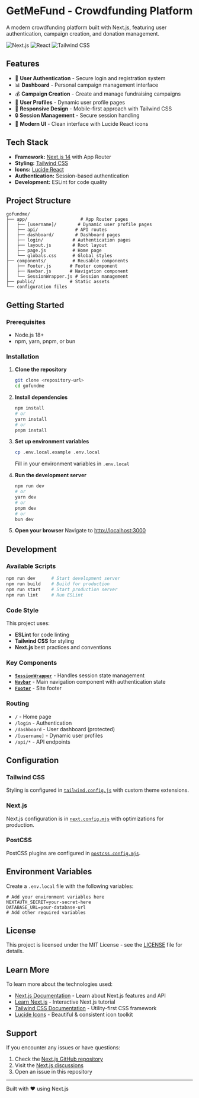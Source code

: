 # GetMeFund - Crowdfunding Platform

A modern crowdfunding platform built with Next.js, featuring user authentication, campaign creation, and donation management.

![Next.js](https://img.shields.io/badge/Next.js-14-black)
![React](https://img.shields.io/badge/React-18-blue)
![Tailwind CSS](https://img.shields.io/badge/Tailwind-CSS-38B2AC)

## Features

- 🔐 **User Authentication** - Secure login and registration system
- 📊 **Dashboard** - Personal campaign management interface
- 💰 **Campaign Creation** - Create and manage fundraising campaigns
- 🎯 **User Profiles** - Dynamic user profile pages
- 📱 **Responsive Design** - Mobile-first approach with Tailwind CSS
- 🔒 **Session Management** - Secure session handling
- 🚀 **Modern UI** - Clean interface with Lucide React icons

## Tech Stack

- **Framework:** [Next.js 14](https://nextjs.org) with App Router
- **Styling:** [Tailwind CSS](https://tailwindcss.com)
- **Icons:** [Lucide React](https://lucide.dev)
- **Authentication:** Session-based authentication
- **Development:** ESLint for code quality

## Project Structure

```
gofundme/
├── app/                    # App Router pages
│   ├── [username]/        # Dynamic user profile pages
│   ├── api/              # API routes
│   ├── dashboard/        # Dashboard pages
│   ├── login/           # Authentication pages
│   ├── layout.js        # Root layout
│   ├── page.js          # Home page
│   └── globals.css      # Global styles
├── components/          # Reusable components
│   ├── Footer.js       # Footer component
│   ├── Navbar.js       # Navigation component
│   └── SessionWrapper.js # Session management
├── public/             # Static assets
└── configuration files
```

## Getting Started

### Prerequisites

- Node.js 18+ 
- npm, yarn, pnpm, or bun

### Installation

1. **Clone the repository**
   ```bash
   git clone <repository-url>
   cd gofundme
   ```

2. **Install dependencies**
   ```bash
   npm install
   # or
   yarn install
   # or
   pnpm install
   ```

3. **Set up environment variables**
   ```bash
   cp .env.local.example .env.local
   ```
   Fill in your environment variables in `.env.local`

4. **Run the development server**
   ```bash
   npm run dev
   # or
   yarn dev
   # or
   pnpm dev
   # or
   bun dev
   ```

5. **Open your browser**
   Navigate to [http://localhost:3000](http://localhost:3000)

## Development

### Available Scripts

```bash
npm run dev      # Start development server
npm run build    # Build for production
npm run start    # Start production server
npm run lint     # Run ESLint
```

### Code Style

This project uses:
- **ESLint** for code linting
- **Tailwind CSS** for styling
- **Next.js** best practices and conventions

### Key Components

- **[`SessionWrapper`](components/SessionWrapper.js)** - Handles session state management
- **[`Navbar`](components/Navbar.js)** - Main navigation component with authentication state
- **[`Footer`](components/Footer.js)** - Site footer

### Routing

- `/` - Home page
- `/login` - Authentication
- `/dashboard` - User dashboard (protected)
- `/[username]` - Dynamic user profiles
- `/api/*` - API endpoints

## Configuration

### Tailwind CSS

Styling is configured in [`tailwind.config.js`](tailwind.config.js) with custom theme extensions.

### Next.js

Next.js configuration is in [`next.config.mjs`](next.config.mjs) with optimizations for production.

### PostCSS

PostCSS plugins are configured in [`postcss.config.mjs`](postcss.config.mjs).


## Environment Variables

Create a `.env.local` file with the following variables:

```env
# Add your environment variables here
NEXTAUTH_SECRET=your-secret-here
DATABASE_URL=your-database-url
# Add other required variables
```

## License

This project is licensed under the MIT License - see the [LICENSE](LICENSE) file for details.

## Learn More

To learn more about the technologies used:

- [Next.js Documentation](https://nextjs.org/docs) - Learn about Next.js features and API
- [Learn Next.js](https://nextjs.org/learn) - Interactive Next.js tutorial
- [Tailwind CSS Documentation](https://tailwindcss.com/docs) - Utility-first CSS framework
- [Lucide Icons](https://lucide.dev) - Beautiful & consistent icon toolkit

## Support

If you encounter any issues or have questions:

1. Check the [Next.js GitHub repository](https://github.com/vercel/next.js)
2. Visit the [Next.js discussions](https://github.com/vercel/next.js/discussions)
3. Open an issue in this repository

---

Built with ❤️ using Next.js